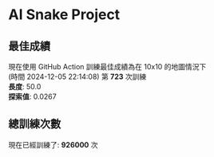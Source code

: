 
# AI Snake Project

## **最佳成績**





















































































































































































































































現在使用 GitHub Action 訓練最佳成績為在 10x10 的地圖情況下  
(時間 2024-12-05 22:14:08) 第 **723** 次訓練  
**長度**: 50.0  
**探索值**: 0.0267











































































































































































































































































































































































































































































































## 總訓練次數
現在已經訓練了: **926000** 次
